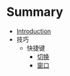 # Summary

* [Introduction](README.md)
* 技巧
   * 快捷键
       * [切换](skill/key/switch.md)
       * [窗口](chuang_kou.md)

